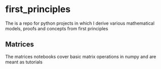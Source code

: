 # first_principles
The is a repo for python projects in which I derive various mathematical models, proofs and concepts from first principles

## Matrices
The matrices notebooks cover basic matrix operations in numpy and are meant as tutorials
